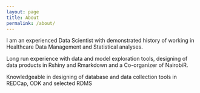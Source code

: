 ```yaml
---
layout: page
title: About
permalink: /about/
---
```

I am an experienced Data Scientist with demonstrated history of working in Healthcare Data Management and Statistical analyses.

Long run experience with data and model exploration tools, designing of data products in Rshiny and Rmarkdown and a Co-organizer of NairobiR.

Knowledgeable in designing of database and data collection tools in REDCap, ODK and selected RDMS
